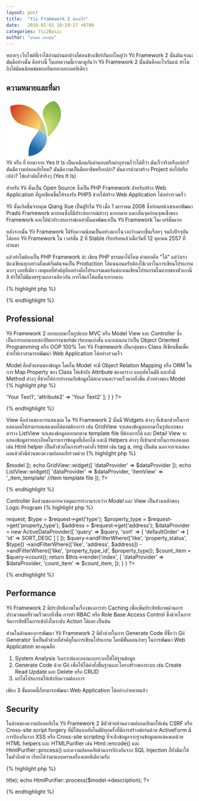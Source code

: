 ```yaml
---
layout: post
title:  "Yii Framework 2 คืออะไร"
date:   2016-02-01 10:29:17 +0700
categories: Yii2Basic
author: "มานพ กองอุ่น"
---
```

หลายๆ เว็บไซต์ที่เราได้อ่านผ่านตาบ้างก็ค่อนข้างเชียร์กันยกใหญ่ว่า Yii Framework 2 นั้นมันเจ๋งนะ มันดีอย่างนั้น ดีอย่างนี้ ในบทความนี้เรามาดูกันว่า Yii Framework 2 นั้นมันคืออะไรกันแน่ ทำไมถึงได้มีคนนิยมชมชอบกันเยอะแยะเลยทีเดียว

ความหมายและที่มา
---
<div class="text-center">
<img src="/img/yii2basic/20160201/yii-logo.png" />
</div>
Yii หรือ ยี่ ย่อมาจาก Yes It Is เป็นเหมือนกับคำตอบหรือคำอุทานก็ว่าได้ที่ว่า มันเร็วจริงหรือเปล่า? มันมีความปลอดภัยไหม? มันมีความเป็นมืออาชีพหรือเปล่า? มันควรนำมาสร้าง Project ต่อไปหรือเปล่า? ใช่แล้วมันใช่จริงๆ (Yes It Is)

สำหรับ Yii นั้นเป็น Open Source ซึ่งเป็น PHP Framework สำหรับสร้าง Web Application ที่ถูกเขียนขึ้นให้รองรับ PHP5 ช่วยให้สร้าง Web Application ได้อย่างรวดเร็ว

Yii นั้นเกิดขึ้นจากคุณ Qiang Xue เป็นผู้ริเริ่ม Yii เมื่อ 1 มกราคม 2008 ซึ่งก่อนหน้าเขาเคยพัฒนา Prado Framework มาก่อนซึ่งก็มีประสบการณ์ต่างๆ มากกมาย และเห็นจุดอ่อนจุดแข็งของ Framework และได้นำประสบการณ์เหล่านั้นมาพัฒนาเป็น Yii Framework ในเวอร์ชั่นแรก

หลังจากนั้น Yii Framework ได้รับความนิยมเป็นอย่างมากในวงกว้างมากขึ้นเรื่อยๆ จนถึงปัจจุบัน ได้ออก Yii Framework ใน เวอร์ชั่น 2 ที่ Stable เรียบร้อยแล้วเมื่อวันที่ 12 ตุลาคม 2557 ที่ผ่านมา

แล้วทำไมต้องเป็น PHP Framework ล่ะ เขียน PHP ธรรมดาได้ไหม คำตอบคือ "ได้" แต่ว่าเราต้องเขียนทุกอย่างตั้งแต่เริ่มต้นจนเป็น Production โอ้แน่นอนครับต้องใช้เวลาในการเขียนโปรแกรมมากๆ เลยทีเดียว เหตุผลที่สำคัญอีกอย่างคือโปรแกรมเมอร์แต่ละคนเขียนโปรแกรมในแบบของตัวเองนี่สิ ทำให้ไม่มีมาตรฐานกลางเดียวกัน การไล่แก้โค้ดนั้นจะยากมาก



{% highlight php %}
<?php
    echo "Hello Yii Framework 2";
?>
{% endhighlight %}

Professional
---
Yii Framework 2 ออกแบบมาในรูปแบบ MVC หรือ Model View และ Controller ซึ่งเป็นการออกแบบสถาปัตยกรรมซอร์ฟแวร์แบบแบ่งชั้น และแน่นอนว่าเป็น Object Oriented Programming หรือ OOP 100%
โดย Yii Framework เป็นกลุ่มของ Class ที่เขียนขึ้นเพื่อช่วยให้เราสามารถพัฒนา Web Application ได้อย่างรวดเร็ว

Model คือตัวแทนของข้อมูล โดยใน Model จะมี Object Relation Mapping หรือ ORM ในการ Map Property ของ Class ให้เข้ากับ Attribute ของตาราง แบบอัตโนมัติ และยังมี Method ต่างๆ ที่ช่วยให้การทำงานกับข้อมูลได้สะดวกและรวดเร็วมากยิ่งขึ้น ตัวอย่างของ Model
{% highlight php %}
<?php
namespace common\models;
use yii\db\ActiveRecord;

class MyModel extends ActiveRecord{

    public static function tableName()
    {
        return 'table_name';
    }
    public function rules()
    {
        return [
            [['attribute1', 'attribute2'], 'required']
        ];
    }
    public function attributeLabels()
    {
        return [
            'attribute1' => 'Your Text1',
            'attribute2' => 'Your Text2'
        ];
    }
}
?>
{% endhighlight %}

View คือส่วนของการแสดงผล ใน Yii Framework 2 นั้นมี Widgets ต่างๆ ที่เข้ามาช่วยในการแสดงผลให้สามารถแสดงผลได้ตามต้องการ เช่น GridView จะแสดงข้อมูลออกมาในรูปแบบของตาราง ListView จะแสดงข้อมูลออกมาตาม template file ที่ต้องการได้ และ Detail View จะแสดงข้อมูลรายละเอียดในรายการข้อมูลที่เลือกได้ และมี Helpers ต่างๆ ที่เข้ามาช่วยในการแสดงผล เช่น Html helper เป็นตัวช่วยในการสร้างคำสั่ง html เช่น tag a, img เป็นต้น นอกจากจะแสดงผลแล้วยังมีส่วนของความปลอดภัยร่วมด้วย
{% highlight php %}
<?php
use yii\helpers\Html;
use yii\widgets\DetailView;
use yii\grid\GridView;
use yii\widgets\ListView;

echo DetailView::widget([
    'model' => $model
]);

echo GridView::widget([
    'dataProvider' => $dataProvider
]);

echo ListView::widget([
    'dataProvider' => $dataProvider,
    'itemView' => '_item_template' //item template file
]);
?>
{% endhighlight %}

Controller คือส่วนของการควบคุมการทำงานระหว่าง Model และ View เป็นส่วนหลักของ Logic Program
{% highlight php %}
<?php
namespace frontend\controllers;

use Yii;
use yii\web\Controller;
use common\models\Property;

class PropertyController extends Controller
{
    public function actionIndex()
    {
        $query = Property::find();

        $request = Yii::$app->request;

        $type = $request->get('type');
        $property_type = $request->get('property_type');
        $address = $request->get('address');

        $dataProvider = new ActiveDataProvider([
            'query' => $query,
            'sort' => [
                'defaultOrder' => [
                    'id' => SORT_DESC
                ]
            ]
        ]);

        $query->andFilterWhere(['like', 'property_status', $type])
            ->andFilterWhere(['like', 'address', $address])
            ->andFilterWhere(['like', 'property_type_id', $property_type]);

        $count_item = $query->count();
        return $this->render('index', [
            'dataProvider' => $dataProvider,
            'count_item' => $count_item,
        ]);
    }
}

?>
{% endhighlight %}

Performance
---
Yii Framework 2 มีประสิทธิภาพในเรื่องของการทำ Caching เพื่อเพิ่มประสิทธิภาพด้านการประมวลผลที่รวดเร็วมากยิ่งขึ้น การทำ RBAC หรือ Role Base Access Control ซึ่งช่วยในการจัดการสิทธิ์ในการเข้าถึงในระดับ Action ได้เลย เป็นต้น

ส่วนในด้านของการพัฒนา Yii Framework 2 มีตัวช่วยในการ Generate Code ที่ชื่อว่า Gii Generator ซึ่งเป็นตัวช่วยที่สำคัญในการเขียนโปรแกรม โดยมีขั้นตอนง่ายๆ ในการพัฒนา Web Application ของคุณคือ
1. System Analysis วิเคราะห์และออกแบบระบบให้ได้ฐานข้อมูล
2. Generate Code ด้วย Gii เพื่อให้ได้คำสั่งพื้นฐานและโครงสร้างของระบบ เช่น Create Read Update และ Delete หรือ CRUD
3. แก้ไขโปรแกรมให้เข้ากับความต้องการ

เพียง 3 ขั้นตอนนี้ก็สามารถพัฒนา Web Application ได้อย่างง่ายดายแล้ว

Security
---
ในด้านของความปลอดภัยใน Yii Framework 2 มีตัวช่วยด้านความปลอดภัยมาให้เช่น CSRF หรือ Cross-site script forgery ที่มีให้แบบอัตโนมัติทุกครั้งที่มีการสร้างฟอร์มด้วย ActiveForm
มีการป้องกันจาก XSS หรือ Cross-site scripting ที่จะดึงข้อมูลจากฐานข้อมูลมาแสดงผลด้วย HTML helpers และ HTMLPurifier เช่น Html::encode() และ HtmlPurifier::process() และความปลอดภัยด้านการป้องกันจาก SQL Injection ก็ยังมีมาให้ในตัวอีกด้วย เรียกได้ว่ามาแบบครบเครื่องเลยทีเดียวครับ

{% highlight php %}
<?php
use yii\helpers\Html;
use yii\helpers\HtmlPurifier;

echo Html::encode($model->title);
echo HtmlPurifier::process($model->description);
?>
{% endhighlight %}
